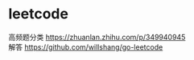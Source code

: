 # leetcode


高频题分类 https://zhuanlan.zhihu.com/p/349940945 <br>
     解答 https://github.com/willshang/go-leetcode
